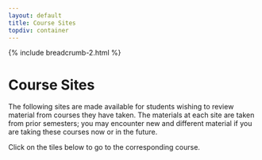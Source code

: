 ```yaml
---
layout: default
title: Course Sites
topdiv: container
---
```

{% include breadcrumb-2.html %}

# Course Sites

The following sites are made available for students wishing to review material from courses they have taken. The materials at each site are taken from prior semesters; you may encounter new and different material if you are taking these courses now or in the future.

Click on the tiles below to go to the corresponding course.

<div class="container-fluid">
    <div id="course_cards_div"></div>
</div>

<style>
    .course-card {
        min-width: 280px;
        max-width: 400px;
        flex: 1;
        margin: 10px;
    }
    
    #course_cards_div {
        display: flex;
        flex-wrap: wrap;
        justify-content: space-evenly;
        align-items: stretch;
        gap: 15px;
        padding: 20px 0;
    }
</style>

<script type="text/javascript" src="https://www.gstatic.com/charts/loader.js"></script>
<script>
google.charts.load('current', { packages: ['corechart'] });
google.charts.setOnLoadCallback(drawCourseCards);

function drawCourseCards() {
    /*  SELECT columns:
        C  = Course Code
        D  = Course Title
        E  = Description
        G  = URL
        Tab name in the spreadsheet is “Classes” [If tab name changes, this must be updated]
    */
    const queryString = encodeURIComponent('SELECT C, D, E, G');
    const query = new google.visualization.Query(
        'https://docs.google.com/spreadsheets/d/1ohObymWxSQxkqOKnbd7lbXIGEqI6Y5S1Do0PaUt1BZg/gviz/tq?sheet=Classes&tq=' + queryString
    );
    query.send(handleResponse);
}

function handleResponse(response) {
    if (response.isError()) {
        console.log(response.getMessage(), response.getDetailedMessage());
        return;
    }

    const data = response.getDataTable();
    const numRows = data.getNumberOfRows();
    const div = document.getElementById('course_cards_div');
    
    let cardsHTML = '';

    for (let i = 0; i < numRows; i++) {
        const code = data.getValue(i, 0);          // C = Course Code
        const title = data.getValue(i, 1);         // D = Course Title
        const desc  = data.getValue(i, 2) || '';   // E = Description
        const url   = data.getValue(i, 3) || '#';  // G = URL

        // Generate course card with flexible layout
        cardsHTML += `
            <div class="course-card">
                <div class="card h-100">
                    <div class="card-body">
                        <a href="${url}" class="text-decoration-none">
                            <h4 class="text-center mb-0">${code}</h4>
                            <h3 class="text-center mt-2">${title}</h3>
                            <p class="card-text">${desc.split(' ').slice(0, 15).join(' ')}...</p>
                        </a>
                    </div>
                </div>
            </div>`;
    }

    div.innerHTML = cardsHTML;
    
    // Add resize listener to optimize layout
    window.addEventListener('resize', () => {
        clearTimeout(window.resizeTimer);
        window.resizeTimer = setTimeout(() => {
            // Force re-layout on resize
            div.style.display = 'none';
            div.offsetHeight; // Trigger reflow
            div.style.display = 'flex';
        }, 250);
    });
}
</script>
